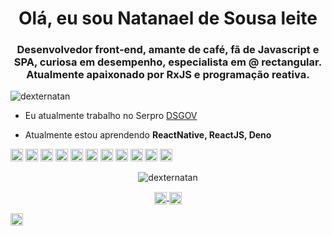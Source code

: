 <h1 align = "center"> Olá, eu sou Natanael de Sousa leite </h1>
<h3 align = "center"> Desenvolvedor front-end, amante de café, fã de Javascript e SPA, curiosa em desempenho, especialista em @ rectangular. Atualmente apaixonado por RxJS e programação reativa. </h3>

<p align="left"><img src="https://komarev.com/ghpvc/?username=dexternatan" alt="dexternatan" /></p>

- Eu atualmente trabalho no Serpro [DSGOV](https://dsgov.estaleiro.serpro.gov.br/)

- Atualmente estou aprendendo **ReactNative, ReactJS, Deno**

<p align="left">
  <img src="https://devicons.github.io/devicon/devicon.git/icons/vuejs/vuejs-original-wordmark.svg" alt="vuejs" width="20 "height="20"/>
  <img src="https://devicons.github.io/devicon/devicon.git/icons/react/react-original-wordmark.svg" alt="react" width="20" height="20"/>
  <img src="https://devicons.github.io/devicon/devicon.git/icons/angularjs/angularjs-original.svg" alt="angularjs" width="20" height="20" /> <img src="https://devicons.github.io/devicon/devicon.git/icons/android/android-original-wordmark.svg" alt="android" width="20" height="20" /> <img src="https://devicons.github.io/devicon/devicon.git/icons/css3/css3-original-wordmark.svg" alt="css3" width="20" height="20" /> <img src ="https://devicons.github.io/devicon/devicon.git/icons/gulp/gulp-plain.svg" alt="gulp" width="20" height="20"/> <img src="https://devicons.github.io/devicon/devicon.git/icons/html5/html5-original-wordmark.svg" alt="html5" width="20" height="20" /> <img src="https://devicons.github.io/devicon/devicon.git/icons/javascript/javascript-original.svg" alt="javascript" width="20" height="20" /> <img src="https://devicons.github.io/devicon/devicon.git/icons/mongodb/mongodb-original-wordmark.svg" alt="mongodb" width="20" height="20" /> <img src="https://devicons.github.io/devicon/devicon.git/icons/mysql/mysql-original-wordmark.svg" alt="mysql" width="20" height="20" /> <img src="https://devicons.github.io/devicon/devicon.git/icons/nodejs/nodejs-original-wordmark.svg" alt="nodejs" width="20" height="20" /> </p><p align="center"> <img src="https://github-readme-stats.vercel.app/api?username=dexternatan&show_icons=true" alt="dexternatan" /> </p>

<p align="center"> <a href="https://twitter.com/exnatan" target="blank"> <img align="center" src="https://cdn.jsdelivr.net /npm/simple-icons@3.0.1/icons/twitter.svg" alt="https://twitter.com/exnatan " height="20" width="20" /> </a> <a href="https://linkedin.com/in/https://www.linkedin.com/in/natanael-de-sousa-leite-57980725/" target="blank" > <img align="center" src="https://cdn.jsdelivr.net/npm/simple-icons@3.0.1/icons/linkedin.svg" alt="https://www.linkedin.com/in/natanael-de-sousa-leite-57980725/" height="20" width="20" /> </a>


<a href="https://medium.com/@natansl" target="blank"> <img align="center" src="https://cdn.jsdelivr.net/npm/simple-icons@3.0.1/icons/medium.svg" alt="@ natansl" height="20" width="20" /> </a>
</p>
